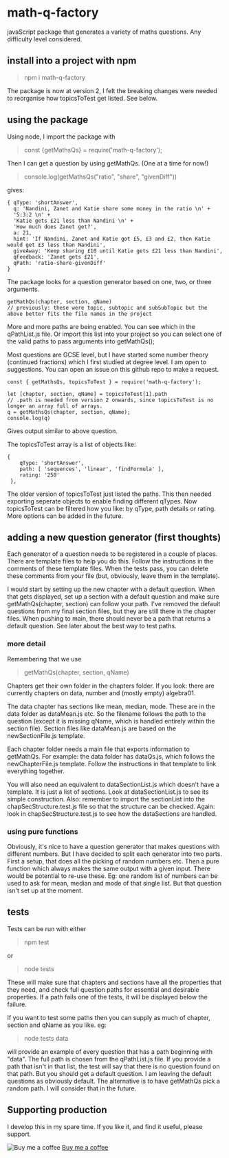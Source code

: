 # math-q-factory
javaScript package that generates a variety of maths questions. Any difficulty level considered.

## install into a project with npm
> npm i math-q-factory

The package is now at version 2, I felt the breaking changes were needed to reorganise how topicsToTest get listed. See below.

## using the package
Using node, I import the package with
> const {getMathsQs} = require('math-q-factory');

Then I can get a question by using getMathQs. (One at a time for now!)

> console.log(getMathsQs("ratio", "share", "givenDiff"))

gives:
```
{ qType: 'shortAnswer',
  q: 'Nandini, Zanet and Katie share some money in the ratio \n' +
  '5:3:2 \n' +
  'Katie gets £21 less than Nandini \n' +
  'How much does Zanet get?',
  a: 21,
  hint: 'If Nandini, Zanet and Katie got £5, £3 and £2, then Katie would get £3 less than Nandini',
  giveAway: 'Keep sharing £10 until Katie gets £21 less than Nandini',
  qFeedback: 'Zanet gets £21',
  qPath: 'ratio-share-givenDiff'
}
```
The package looks for a question generator based on one, two, or three arguments.
``` 
getMathQs(chapter, section, qName)  
// previously: these were topic, subtopic and subSubTopic but the above better fits the file names in the project
```

More and more paths are being enabled. You can see which in the qPathList.js file. Or import this list into your project so you can select one of the valid paths to pass arguments into getMathQs();

Most questions are GCSE level, but I have started some number theory (continued fractions) which I first studied at degree level. I am open to suggestions. You can open an issue on this github repo to make a request.

```
const { getMathsQs, topicsToTest } = require('math-q-factory');

let [chapter, section, qName] = topicsToTest[1].path
// .path is needed from version 2 onwards, since topicsToTest is no longer an array full of arrays.
q = getMathsQs(chapter, section, qName);
console.log(q)
```
Gives output similar to above question.

The topicsToTest array is a list of objects like:
```
{
    qType: 'shortAnswer',
    path: [ 'sequences', 'linear', 'findFormula' ],
    rating: '250'
 },
```
The older version of topicsToTest just listed the paths. This then needed exporting seperate objects to enable finding different qTypes. Now topicsToTest can be filtered how you like: by qType, path details or rating. More options can be added in the future.

## adding a new question generator (first thoughts)
Each generator of a question needs to be registered in a couple of places. There are template files to help you do this. Follow the instructions in the comments of these template files. When the tests pass, you can delete these comments from your file (but, obviously, leave them in the template). 

I would start by setting up the new chapter with a default question. When that gets displayed, set up a section with a default question and make sure getMathQs(chapter, section) can follow your path. I've removed the default questions from my final section files, but they are still there in the chapter files. When pushing to main, there should never be a path that returns a default question. See later about the best way to test paths.

### more detail

Remembering that we use
> getMathQs(chapter, section, qName) 

Chapters get their own folder in the chapters folder. If you look: there are currently chapters on data, number and (mostly empty) algebra01.

The data chapter has sections like mean, median, mode. These are in the data folder as dataMean.js etc. So the filename follows the path to the question (except it is missing qName, which is handled entirely within the section file). Section files like dataMean.js are based on the newSectionFile.js template.

Each chapter folder needs a main file that exports information to getMathQs. For example: the data folder has dataQs.js, which follows the newChapterFile.js template. Follow the instructions in that template to link everything together. 

You will also need an equivalent to dataSectionList.js which doesn't have a template. It is just a list of sections. Look at dataSectionList.js to see its simple construction. Also: remember to import the sectionList into the chapSecStructure.test.js file so that the structure can be checked. Again: look in chapSecStructure.test.js to see how the dataSections are handled.

### using pure functions
Obviously, it's nice to have a question generator that makes questions with different numbers. But I have decided to split each qenerator into two parts. First a setup, that does all the picking of random numbers etc. Then a pure function which always makes the same output with a given input. There would be potential to re-use these. Eg: one random list of numbers can be used to ask for mean, median and mode of that single list. But that question isn't set up at the moment.

## tests
Tests can be run with either 
> npm test

or 
> node tests

These will make sure that chapters and sections have all the properties that they need, and check full question paths for essential and desirable properties. If a path fails one of the tests, it will be displayed below the failure. 

If you want to test some paths then you can supply as much of chapter, section and qName as you like. eg:
> node tests data

will provide an example of every question that has a path beginning with "data". The full path is chosen from the qPathList.js file. If you provide a path that isn't in that list, the test will say that there is no question found on that path. But you should get a default question. I am leaving the default questions as obviously default. The alternative is to have getMathQs pick a random path. I will consider that in the future.

## Supporting production
I develop this in my spare time. If you like it, and find it useful, please support. 

![Buy me a coffee](https://cdn.buymeacoffee.com/buttons/bmc-new-btn-logo.svg)
[Buy me a coffee](https://www.buymeacoffee.com/Samir70)
